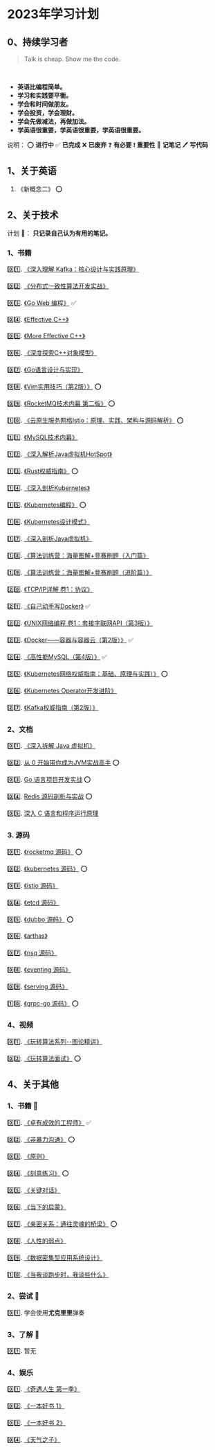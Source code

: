 # 2023年学习计划



## 0、持续学习者

> Talk is cheap. Show me the code.

<br/>

- **英语比编程简单。**
- **学习和实践要平衡。**
- **学会和时间做朋友。**
- **学会投资，学会理财。**
- **学会先做减法，再做加法。**
- **学英语很重要，学英语很重要，学英语很重要。**

说明：
:o: **进行中**
:white_check_mark: **已完成**
:x: **已废弃**
:question: **有必要**
:exclamation: **重要性**
:memo: **记笔记**
:pen: **写代码**

## 1、关于英语

1. 《新概念二》  :o:

## 2、关于技术

计划 :tada:： **只记录自己认为有用的笔记。**

### 1、书籍

:zero::one:. [《深入理解 Kafka：核心设计与实践原理》](https://book.douban.com/subject/30437872/)

:zero::two:. [《分布式一致性算法开发实战》](https://book.douban.com/subject/35051108/)

:zero::three:. [《Go Web 编程》](https://book.douban.com/subject/27204133/) :white_check_mark:

:zero::four:. [《Effective C++》](https://book.douban.com/subject/1842426/)

:zero::five:. [《More Effective C++》](https://book.douban.com/subject/5908727/)

:zero::six:. [《深度探索C++对象模型》](https://book.douban.com/subject/10427315/)

:zero::seven:. [《Go语言设计与实现》](https://book.douban.com/subject/35635836/)

:zero::eight:. [《Vim实用技巧（第2版）》](https://book.douban.com/subject/26967597/) :o:

:zero::nine:. [《RocketMQ技术内幕 第二版》](https://book.douban.com/subject/35626441/) :o:

:one::zero:. [《云原生服务网格Istio：原理、实践、架构与源码解析》](https://book.douban.com/subject/34438220/) :o:

:one::one:. [《MySQL技术内幕》](https://book.douban.com/subject/24708143/)

:one::two:. [《深入解析Java虚拟机HotSpot》](https://book.douban.com/subject/35292715/)

:one::three:. [《Rust权威指南》](https://book.douban.com/subject/35081743/) :o:

:one::four:. [《深入剖析Kubernetes》](https://book.douban.com/subject/35424872/)

:one::five:. [《Kubernetes编程》](https://book.douban.com/subject/35498478/) :o:

:one::six:. [《Kubernetes设计模式》](https://book.douban.com/subject/35175701/)

:one::seven:. [《深入剖析Java虚拟机》](https://book.douban.com/subject/35571969/)

:one::eight:. [《算法训练营：海量图解+竞赛刷题（入门篇》](https://book.douban.com/subject/35528404/)

:one::nine:. [《算法训练营：海量图解+竞赛刷题（进阶篇）》](https://book.douban.com/subject/35430410/)

:two::zero:. [《TCP/IP详解 卷1：协议》](https://book.douban.com/subject/1088054/)

:two::one:. [《自己动手写Docker》](https://book.douban.com/subject/27082348/) :white_check_mark:

:two::two:. [《UNIX网络编程 卷1：套接字联网API（第3版）》](https://book.douban.com/subject/26434583/)

:two::three:. [《Docker——容器与容器云（第2版）》](https://book.douban.com/subject/26894736/) :white_check_mark:

:two::four:. [《高性能MySQL（第4版）》](https://book.douban.com/subject/36096578/) :white_check_mark:

:two::five:. [《Kubernetes网络权威指南：基础、原理与实践）》](https://book.douban.com/subject/34855927/) :o:

:two::six:. [《Kubernetes Operator开发进阶》](https://book.douban.com/subject/36209350/) 

:two::seven:. [《Kafka权威指南（第2版）》](https://book.douban.com/subject/36161660/)


### 2、文档

:zero::one:. [《深入拆解 Java 虚拟机》](https://time.geekbang.org/column/intro/100010301)

:zero::two:. [从 0 开始带你成为JVM实战高手]() :o:

:zero::three:. [Go 语言项目开发实战](https://time.geekbang.org/column/intro/100079601) :o:

:zero::four:. [Redis 源码剖析与实战](https://time.geekbang.org/column/intro/100084301) :o:

:zero::five:. [深入 C 语言和程序运行原理](https://time.geekbang.org/column/intro/100100701)

### 3. 源码

:zero::one:. [《rocketmq 源码》](https://github.com/apache/rocketmq) :o:

:zero::two:. [《kubernetes 源码》](https://github.com/kubernetes/kubernetes) :o:

:zero::three:. [《istio 源码》](https://github.com/istio/istio)

:zero::four:. [《etcd 源码》](https://github.com/etcd-io/etcd)

:zero::five:. [《dubbo 源码》](https://github.com/apache/dubbo) :o:

:zero::six:. [《arthas》](https://github.com/alibaba/arthas)

:zero::seven:. [《nsq 源码》](https://github.com/nsqio/nsq)

:zero::eight:. [《eventing 源码》](https://github.com/knative/eventing)

:zero::nine:. [《serving 源码》](https://github.com/knative/serving)

:one::zero:. [《grpc-go 源码》](https://github.com/grpc/grpc-go) :o:

### 4、视频

:zero::one:. [《玩转算法系列--图论精讲》](https://coding.imooc.com/class/370.html)

:zero::two:. [《玩转算法面试》](https://coding.imooc.com/class/82.html) :o:

## 4、关于其他

### 1、书籍 :tada:

:zero::one:. [《卓有成效的工程师》](https://book.douban.com/subject/35948443/) :white_check_mark:

:zero::two:. [《非暴力沟通》](https://book.douban.com/subject/3533221/) :o:

:zero::three:. [《原则》](https://book.douban.com/subject/27608239/)

:zero::four:. [《刻意练习》](https://book.douban.com/subject/26895993/) :o:

:zero::five:. [《关键对话》](https://book.douban.com/subject/10586741/)

:zero::six:. [《当下的启蒙》](https://book.douban.com/subject/30376593/)

:zero::seven:. [《亲密关系：通往灵魂的桥梁》](https://book.douban.com/subject/26363229/) :o:

:zero::eight:. [《人性的弱点》](https://book.douban.com/subject/25985683/)

:zero::nine:. [《数据密集型应用系统设计》](https://book.douban.com/subject/30329536/)

:one::zero:. [《当我谈跑步时，我谈些什么》](https://book.douban.com/subject/4872222/)

### 2、尝试 :tada:

:zero::one:. 学会使用**尤克里里**弹奏

### 3、了解 :tada:

:zero::one:. 暂无

### 4、娱乐

:zero::one:. [《奇遇人生 第一季》](https://movie.douban.com/subject/30304024/)

:zero::two:. [《一本好书 1》](https://movie.douban.com/subject/30337114/)

:zero::three:. [《一本好书 2》](https://movie.douban.com/subject/34820448/)

:zero::four:. [《天气之子》](https://movie.douban.com/subject/30402296/)



